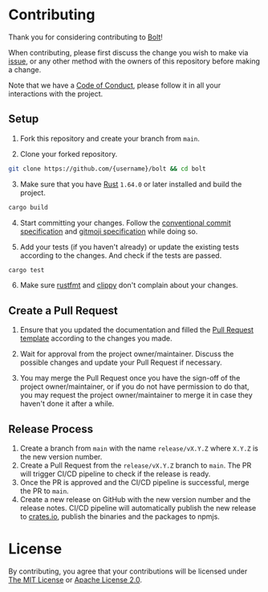 # Contributing

Thank you for considering contributing to [Bolt](https://github.com/magicblock-labs/bolt)!

When contributing, please first discuss the change you wish to make via [issue](https://github.com/magicblock-labs/bolt/issues), or any other method with the owners of this repository before making a change.

Note that we have a [Code of Conduct](./CODE_OF_CONDUCT.md), please follow it in all your interactions with the project.

## Setup

1. Fork this repository and create your branch from `main`.

2. Clone your forked repository.

```sh
git clone https://github.com/{username}/bolt && cd bolt
```

3. Make sure that you have [Rust](https://www.rust-lang.org/) `1.64.0` or later installed and build the project.

```sh
cargo build
```

4. Start committing your changes. Follow the [conventional commit specification](https://www.conventionalcommits.org/) and [gitmoji specification](https://gitmoji.dev/specification) while doing so.

5. Add your tests (if you haven't already) or update the existing tests according to the changes. And check if the tests are passed.

```sh
cargo test
```

6. Make sure [rustfmt](https://github.com/rust-lang/rustfmt) and [clippy](https://github.com/rust-lang/rust-clippy) don't complain about your changes.


## Create a Pull Request

1. Ensure that you updated the documentation and filled the [Pull Request template](/.github/pull_request_template.md) according to the changes you made.

2. Wait for approval from the project owner/maintainer. Discuss the possible changes and update your Pull Request if necessary.

3. You may merge the Pull Request once you have the sign-off of the project owner/maintainer, or if you do not have permission to do that, you may request the project owner/maintainer to merge it in case they haven't done it after a while.

## Release Process

1. Create a branch from `main` with the name `release/vX.Y.Z` where `X.Y.Z` is the new version number.
2. Create a Pull Request from the `release/vX.Y.Z` branch to `main`. The PR will trigger CI/CD pipeline to check if the release is ready.
3. Once the PR is approved and the CI/CD pipeline is successful, merge the PR to `main`.
4. Create a new release on GitHub with the new version number and the release notes. CI/CD pipeline will automatically publish the new release to [crates.io](https://crates.io/), publish the binaries and the packages to npmjs.

# License

By contributing, you agree that your contributions will be licensed under [The MIT License](/LICENSE) or [Apache License 2.0](/LICENSE-APACHE).